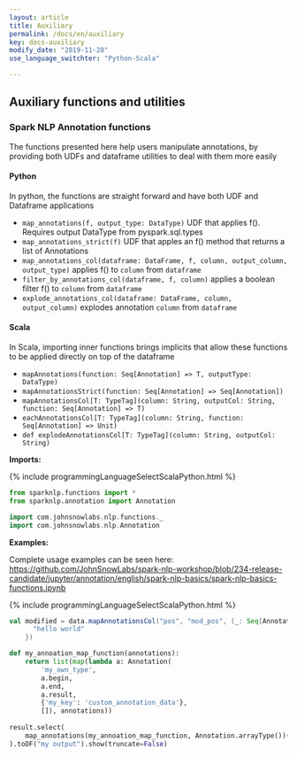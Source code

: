 ```yaml
---
layout: article
title: Auxiliary
permalink: /docs/en/auxiliary
key: docs-auxiliary
modify_date: "2019-11-28"
use_language_switchter: "Python-Scala"

---
```


## Auxiliary functions and utilities

### Spark NLP Annotation functions

The functions presented here help users manipulate annotations, by providing
both UDFs and dataframe utilities to deal with them more easily

#### Python
In python, the functions are straight forward and have both UDF and Dataframe applications
* `map_annotations(f, output_type: DataType)` UDF that applies f(). Requires output DataType from pyspark.sql.types
* `map_annotations_strict(f)` UDF that apples an f() method that returns a list of Annotations
* `map_annotations_col(dataframe: DataFrame, f, column, output_column, output_type)` applies f() to `column` from `dataframe` 
* `filter_by_annotations_col(dataframe, f, column)` applies a boolean filter f() to `column` from `dataframe`
* `explode_annotations_col(dataframe: DataFrame, column, output_column)` explodes annotation `column` from `dataframe`

#### Scala
In Scala, importing inner functions brings implicits that allow these functions to be applied directly on top of the dataframe
* `mapAnnotations(function: Seq[Annotation] => T, outputType: DataType)`
* `mapAnnotationsStrict(function: Seq[Annotation] => Seq[Annotation])`
* `mapAnnotationsCol[T: TypeTag](column: String, outputCol: String, function: Seq[Annotation] => T)`
* `eachAnnotationsCol[T: TypeTag](column: String, function: Seq[Annotation] => Unit)`
* `def explodeAnnotationsCol[T: TypeTag](column: String, outputCol: String)`

**Imports:**

{% include programmingLanguageSelectScalaPython.html %}

```python
from sparknlp.functions import *
from sparknlp.annotation import Annotation
```

```scala
import com.johnsnowlabs.nlp.functions._
import com.johnsnowlabs.nlp.Annotation
```

**Examples:**

Complete usage examples can be seen here:
https://github.com/JohnSnowLabs/spark-nlp-workshop/blob/234-release-candidate/jupyter/annotation/english/spark-nlp-basics/spark-nlp-basics-functions.ipynb

{% include programmingLanguageSelectScalaPython.html %}

```scala
val modified = data.mapAnnotationsCol("pos", "mod_pos", (_: Seq[Annotation]) => {
      "hello world"
    })
```

```python
def my_annoation_map_function(annotations):
    return list(map(lambda a: Annotation(
        'my_own_type',
        a.begin,
        a.end,
        a.result,
        {'my_key': 'custom_annotation_data'},
        []), annotations))
        
result.select(
    map_annotations(my_annoation_map_function, Annotation.arrayType())('token')
).toDF("my output").show(truncate=False)
```
